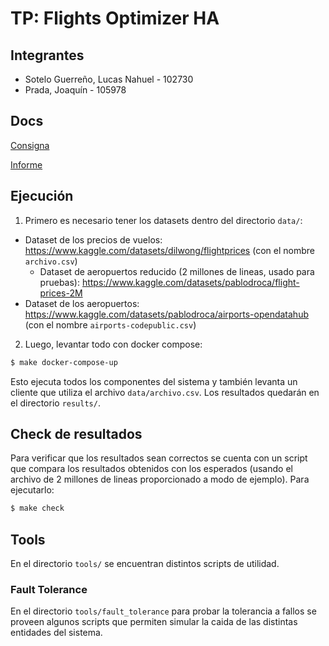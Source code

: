 # TP: Flights Optimizer HA

## Integrantes

- Sotelo Guerreño, Lucas Nahuel - 102730
- Prada, Joaquín - 105978

## Docs

[Consigna](docs/Consigna.pdf)

[Informe](docs/informe.pdf)

## Ejecución

1. Primero es necesario tener los datasets dentro del directorio `data/`:

- Dataset de los precios de vuelos: https://www.kaggle.com/datasets/dilwong/flightprices (con el nombre `archivo.csv`)
    - Dataset de aeropuertos reducido (2 millones de lineas, usado para pruebas): https://www.kaggle.com/datasets/pablodroca/flight-prices-2M
- Dataset de los aeropuertos: https://www.kaggle.com/datasets/pablodroca/airports-opendatahub (con el nombre `airports-codepublic.csv`)

2. Luego, levantar todo con docker compose:

```bash
$ make docker-compose-up
```

Esto ejecuta todos los componentes del sistema y también levanta un cliente que utiliza el archivo `data/archivo.csv`. Los resultados quedarán en el directorio `results/`.

## Check de resultados

Para verificar que los resultados sean correctos se cuenta con un script que compara los resultados obtenidos con los esperados
(usando el archivo de 2 millones de lineas proporcionado a modo de ejemplo). Para ejecutarlo:

```bash
$ make check
```

## Tools

En el directorio `tools/` se encuentran distintos scripts de utilidad.

### Fault Tolerance

En el directorio `tools/fault_tolerance` para probar la tolerancia a fallos se proveen algunos scripts que permiten simular la caida de las distintas entidades del sistema.

